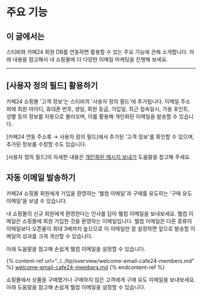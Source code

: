 # 주요 기능

## 이 글에서는 <a href="#h_01hrpa0pkny8acjcwwwe4fhzcv" id="h_01hrpa0pkny8acjcwwwe4fhzcv"></a>

스티비와 카페24 회원 DB를 연동하면 활용할 수 있는 주요 기능에 관해 소개합니다. 아래 내용을 참고해서 내 쇼핑몰에 더 다양한 이메일 마케팅을 진행해 보세요.

***

## \[사용자 정의 필드] 활용하기 <a href="#h_01hrpa0pkny8acjcwwwe4fhzcv" id="h_01hrpa0pkny8acjcwwwe4fhzcv"></a>

카페24 쇼핑몰 '고객 정보'는 스티비의 '사용자 정의 필드'에 추가됩니다. 이메일 주소 외에 회원 아이디,  휴대폰 번호, 생일, 회원 등급, 가입일, 최근 접속일시, 가용 포인트, 성별 등의 정보를 자동으로 불러오며, 이를 활용해 개인화된 이메일을 발송할 수 있습니다.

\[카페24 연동 주소록 → 사용자 정의 필드]에서 추가된 '고객 정보'를 확인할 수 있으며, 추가된 정보를 수정할 수도 있습니다.

\[사용자 정의 필드]의 자세한 내용은 [개인화된 메시지 보내기](../../email/edit/personalized-merge.md) 도움말을 참고해 주세요.&#x20;



## 자동 이메일 발송하기 <a href="#h_01hrpa0pkny8acjcwwwe4fhzcv" id="h_01hrpa0pkny8acjcwwwe4fhzcv"></a>

카페24 쇼핑몰 회원에게 가입을 환영하는 '웰컴 이메일'과 구매를 유도하는 '구매 유도 이메일'을 보낼 수 있습니다.&#x20;

내 쇼핑몰의 신규 회원에게 환영한다는 인사를 담아 웰컴 이메일을 보내보세요. 웰컴 이메일은 쇼핑몰에 회원 가입한 것을 환영하는 이메일입니다. 웰컴 이메일은 다른 종류의 이메일보다 오픈율이 최대 3배까지 높으므로 이 이메일만 잘 설정하면 앞으로 발송할 이메일의 성과를 크게 개선할 수 있습니다.

아래 도움말을 참고해 손쉽게 웰컴 이메일을 설정할 수 있습니다.

{% content-ref url="../../tip/overview/welcome-email-cafe24-members.md" %}
[welcome-email-cafe24-members.md](../../tip/overview/welcome-email-cafe24-members.md)
{% endcontent-ref %}



쇼핑몰에서 상품을 구매했거나 구매하지 않은 고객에게 구매 유도 이메일을 보내보세요. 아래 도움말을 참고해 손쉽게 웰컴 이메일을 설정할 수 있습니다.
